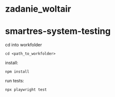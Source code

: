 # zadanie_woltair
# smartres-system-testing

cd into workfolder
```bsh
cd <path_to_workfolder>
```

install: 
```bsh
npm install
```
  
run tests:
```bsh
npx playwright test
```
  
